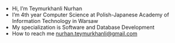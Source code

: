 -  Hi, I’m Teymurkhanli Nurhan
-  I’m 4th year Computer Science at Polish-Japanese Academy of Information Technology in Warsaw
-  My specialization is Software and Database Development
-  How to reach me nurhan.teymurkhanli@gmail.com

